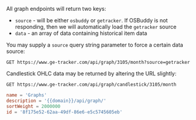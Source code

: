 All graph endpoints will return two keys:

* `source` - will be either `osbuddy` or `getracker`. If OSBuddy is not responding, then we will automatically load the `getracker` source
* `data` - an array of data containing historical item data

You may supply a `source` query string parameter to force a certain data source:

```
GET https://www.ge-tracker.com/api/graph/3105/month?source=getracker
```

Candlestick OHLC data may be returned by altering the URL slightly:

```
GET https://www.ge-tracker.com/api/graph/candlestick/3105/month
```

```toml
name = 'Graphs'
description = '{{domain}}/api/graph/'
sortWeight = 2000000
id = '8f175e52-62aa-49df-86e6-e5c5745605eb'
```
